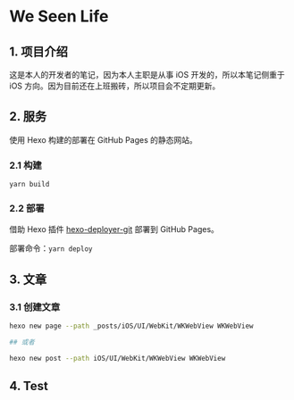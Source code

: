 # We Seen Life

## 1. 项目介绍

这是本人的开发者的笔记，因为本人主职是从事 iOS 开发的，所以本笔记侧重于 iOS 方向。因为目前还在上班搬砖，所以项目会不定期更新。

## 2. 服务

使用 Hexo 构建的部署在 GitHub Pages 的静态网站。

### 2.1 构建

```yarn build```

### 2.2 部署

借助 Hexo 插件 [hexo-deployer-git](https://github.com/hexojs/hexo-deployer-git) 部署到 GitHub Pages。

部署命令：```yarn deploy```

## 3. 文章

### 3.1 创建文章

 ```sh
hexo new page --path _posts/iOS/UI/WebKit/WKWebView WKWebView

## 或者

hexo new post --path iOS/UI/WebKit/WKWebView WKWebView  
```

## 4. Test
